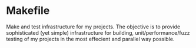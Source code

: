 # Makefile

Make and test infrastructure for my projects. The objective is to provide sophisticated (yet simple) infrastructure for building, unit/performance/fuzz testing of my projects in the most effecient and parallel way possible. 
